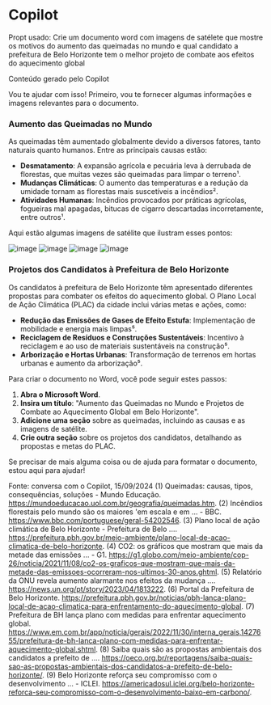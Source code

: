 # Copilot

Propt usado: Crie um documento word com imagens de satélete que mostre os motivos do aumento das queimadas no mundo e qual candidato a prefeitura de Belo Horizonte tem o melhor projeto de combate aos efeitos do aquecimento global

Conteúdo gerado pelo Copilot

Vou te ajudar com isso! Primeiro, vou te fornecer algumas informações e imagens relevantes para o documento.

### Aumento das Queimadas no Mundo

As queimadas têm aumentado globalmente devido a diversos fatores, tanto naturais quanto humanos. Entre as principais causas estão:

- **Desmatamento**: A expansão agrícola e pecuária leva à derrubada de florestas, que muitas vezes são queimadas para limpar o terreno¹.
- **Mudanças Climáticas**: O aumento das temperaturas e a redução da umidade tornam as florestas mais suscetíveis a incêndios².
- **Atividades Humanas**: Incêndios provocados por práticas agrícolas, fogueiras mal apagadas, bitucas de cigarro descartadas incorretamente, entre outros¹.

Aqui estão algumas imagens de satélite que ilustram esses pontos:

![image](https://github.com/user-attachments/assets/168de0b0-7ea5-4357-9624-023cf40eaf6f)
![image](https://github.com/user-attachments/assets/629426c4-7541-4266-a816-2f355e67c2a4)
![image](https://github.com/user-attachments/assets/6e9c2c30-fb04-42ad-aa4d-6e9a2f2fe85d)
![image](https://github.com/user-attachments/assets/2a4b144b-5c02-4230-a6a4-8e9fcabd62b8)

### Projetos dos Candidatos à Prefeitura de Belo Horizonte

Os candidatos à prefeitura de Belo Horizonte têm apresentado diferentes propostas para combater os efeitos do aquecimento global. O Plano Local de Ação Climática (PLAC) da cidade inclui várias metas e ações, como:

- **Redução das Emissões de Gases de Efeito Estufa**: Implementação de mobilidade e energia mais limpas⁵.
- **Reciclagem de Resíduos e Construções Sustentáveis**: Incentivo à reciclagem e ao uso de materiais sustentáveis na construção⁵.
- **Arborização e Hortas Urbanas**: Transformação de terrenos em hortas urbanas e aumento da arborização⁵.

Para criar o documento no Word, você pode seguir estes passos:

1. **Abra o Microsoft Word**.
2. **Insira um título**: "Aumento das Queimadas no Mundo e Projetos de Combate ao Aquecimento Global em Belo Horizonte".
3. **Adicione uma seção** sobre as queimadas, incluindo as causas e as imagens de satélite.
4. **Crie outra seção** sobre os projetos dos candidatos, detalhando as propostas e metas do PLAC.

Se precisar de mais alguma coisa ou de ajuda para formatar o documento, estou aqui para ajudar!

Fonte: conversa com o Copilot, 15/09/2024
(1) Queimadas: causas, tipos, consequências, soluções - Mundo Educação. https://mundoeducacao.uol.com.br/geografia/queimadas.htm.
(2) Incêndios florestais pelo mundo são os maiores 'em escala e em ... - BBC. https://www.bbc.com/portuguese/geral-54202546.
(3) Plano local de ação climática de Belo Horizonte - Prefeitura de Belo .... https://prefeitura.pbh.gov.br/meio-ambiente/plano-local-de-acao-climatica-de-belo-horizonte.
(4) CO2: os gráficos que mostram que mais da metade das emissões ... - G1. https://g1.globo.com/meio-ambiente/cop-26/noticia/2021/11/08/co2-os-graficos-que-mostram-que-mais-da-metade-das-emissoes-ocorreram-nos-ultimos-30-anos.ghtml.
(5) Relatório da ONU revela aumento alarmante nos efeitos da mudança .... https://news.un.org/pt/story/2023/04/1813222.
(6) Portal da Prefeitura de Belo Horizonte. https://prefeitura.pbh.gov.br/noticias/pbh-lanca-plano-local-de-acao-climatica-para-enfrentamento-do-aquecimento-global.
(7) Prefeitura de BH lança plano com medidas para enfrentar aquecimento global. https://www.em.com.br/app/noticia/gerais/2022/11/30/interna_gerais,1427655/prefeitura-de-bh-lanca-plano-com-medidas-para-enfrentar-aquecimento-global.shtml.
(8) Saiba quais são as propostas ambientais dos candidatos a prefeito de .... https://oeco.org.br/reportagens/saiba-quais-sao-as-propostas-ambientais-dos-candidatos-a-prefeito-de-belo-horizonte/.
(9) Belo Horizonte reforça seu compromisso com o desenvolvimento ... - ICLEI. https://americadosul.iclei.org/belo-horizonte-reforca-seu-compromisso-com-o-desenvolvimento-baixo-em-carbono/.
